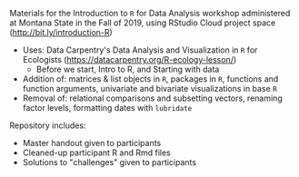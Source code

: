 Materials for the Introduction to `R` for Data Analysis workshop 
administered at Montana State in the Fall of 2019, 
using RStudio Cloud project space (http://bit.ly/introduction-R)

- Uses: Data Carpentry's Data Analysis and Visualization in `R` for Ecologists
(https://datacarpentry.org/R-ecology-lesson/)
  * Before we start, Intro to R, and Starting with data
- Addition of: matrices & list objects in `R`, packages in `R`, functions and function arguments, 
univariate and bivariate visualizations in base `R`
- Removal of: relational comparisons and subsetting vectors, renaming factor levels, 
formatting dates with `lubridate` 
 

Repository includes:
- Master handout given to participants
- Cleaned-up participant R and Rmd files
- Solutions to "challenges" given to participants
